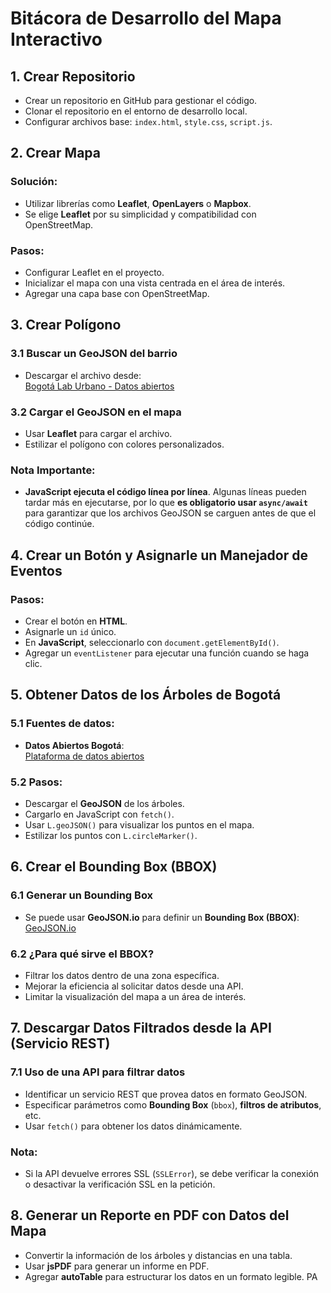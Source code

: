 # Bitácora de Desarrollo del Mapa Interactivo

## 1. Crear Repositorio
- Crear un repositorio en GitHub para gestionar el código.
- Clonar el repositorio en el entorno de desarrollo local.
- Configurar archivos base: `index.html`, `style.css`, `script.js`.

## 2. Crear Mapa
### Solución:
- Utilizar librerías como **Leaflet**, **OpenLayers** o **Mapbox**.
- Se elige **Leaflet** por su simplicidad y compatibilidad con OpenStreetMap.

### Pasos:
- Configurar Leaflet en el proyecto.
- Inicializar el mapa con una vista centrada en el área de interés.
- Agregar una capa base con OpenStreetMap.

## 3. Crear Polígono
### 3.1 Buscar un GeoJSON del barrio
- Descargar el archivo desde:  
  [Bogotá Lab Urbano - Datos abiertos](https://bogota-laburbano.opendatasoft.com/explore/dataset/barrios-bogota/export/)

### 3.2 Cargar el GeoJSON en el mapa
- Usar **Leaflet** para cargar el archivo.
- Estilizar el polígono con colores personalizados.

### Nota Importante:
- **JavaScript ejecuta el código línea por línea**. Algunas líneas pueden tardar más en ejecutarse, por lo que **es obligatorio usar `async/await`** para garantizar que los archivos GeoJSON se carguen antes de que el código continúe.

## 4. Crear un Botón y Asignarle un Manejador de Eventos
### Pasos:
- Crear el botón en **HTML**.
- Asignarle un `id` único.
- En **JavaScript**, seleccionarlo con `document.getElementById()`.
- Agregar un `eventListener` para ejecutar una función cuando se haga clic.

## 5. Obtener Datos de los Árboles de Bogotá
### 5.1 Fuentes de datos:
- **Datos Abiertos Bogotá**:  
  [Plataforma de datos abiertos](https://datosabiertos.bogota.gov.co)

### 5.2 Pasos:
- Descargar el **GeoJSON** de los árboles.
- Cargarlo en JavaScript con `fetch()`.
- Usar `L.geoJSON()` para visualizar los puntos en el mapa.
- Estilizar los puntos con `L.circleMarker()`.

## 6. Crear el Bounding Box (BBOX)
### 6.1 Generar un Bounding Box
- Se puede usar **GeoJSON.io** para definir un **Bounding Box (BBOX)**:  
  [GeoJSON.io](https://geojson.io/#map=15.07/4.6917/-74.06557)

### 6.2 ¿Para qué sirve el BBOX?
- Filtrar los datos dentro de una zona específica.
- Mejorar la eficiencia al solicitar datos desde una API.
- Limitar la visualización del mapa a un área de interés.

## 7. Descargar Datos Filtrados desde la API (Servicio REST)
### 7.1 Uso de una API para filtrar datos
- Identificar un servicio REST que provea datos en formato GeoJSON.
- Especificar parámetros como **Bounding Box** (`bbox`), **filtros de atributos**, etc.
- Usar `fetch()` para obtener los datos dinámicamente.

### Nota:
- Si la API devuelve errores SSL (`SSLError`), se debe verificar la conexión o desactivar la verificación SSL en la petición.

## 8. Generar un Reporte en PDF con Datos del Mapa
- Convertir la información de los árboles y distancias en una tabla.
- Usar **jsPDF** para generar un informe en PDF.
- Agregar **autoTable** para estructurar los datos en un formato legible.
PA